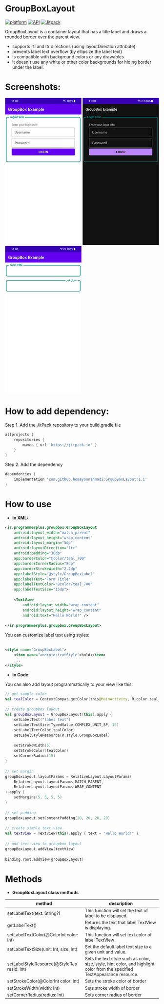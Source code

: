 # GroupBoxLayout

[![platform](https://img.shields.io/badge/platform-Android-green.svg)](https://www.android.com)
[![API](https://img.shields.io/badge/API-17%2B-brightgreen.svg?style=flat)](https://android-arsenal.com/api?level=17)
[![Jitpack](https://jitpack.io/v/homayoonahmadi/GroupBoxLayout.svg)](https://jitpack.io/#homayoonahmadi/GroupBoxLayout)

GroupBoxLayout is a container layout that has a title label and draws a rounded border over the parent view. 
+ supports rtl and ltr directions (using layoutDirection attribute)
+ prevents label text overflow (by ellipsize the label text)
+ is compatible with background colors or any drawables
+ it doesn't use any white or other color backgrounds for hiding border under the label. 

# Screenshots:

![Preview 1](https://github.com/homayoonahmadi/GroupBoxLayout/blob/master/images/01.jpg)
![Preview 2](https://github.com/homayoonahmadi/GroupBoxLayout/blob/master/images/02.jpg)
![Preview 3](https://github.com/homayoonahmadi/GroupBoxLayout/blob/master/images/03.jpg)

# How to add dependency:

Step 1. Add the JitPack repository to your build.gradle file

```groovy
allprojects {
    repositories {
        maven { url 'https://jitpack.io' }
    }
}
```

Step 2. Add the dependency

```groovy
dependencies {
    implementation 'com.github.homayoonahmadi:GroupBoxLayout:1.1'
}
```

# How to use

+ **In XML:**

```xml
<ir.programmerplus.groupbox.GroupBoxLayout
    android:layout_width="match_parent"
    android:layout_height="wrap_content"
    android:layout_margin="5dp"
    android:layoutDirection="ltr"
    android:padding="30dp"
    app:borderColor="@color/teal_700"
    app:borderCornerRadius="8dp"
    app:borderStrokeWidth="2.2dp"
    app:labelStyle="@style/GroupBoxLabel"
    app:labelText="Form Title"
    app:labelTextColor="@color/teal_700"
    app:labelTextSize="15dp">

    <TextView
        android:layout_width="wrap_content"
        android:layout_height="wrap_content"
        android:text="Hello World!" />

</ir.programmerplus.groupbox.GroupBoxLayout>
```

You can customize label text using styles:

```xml

<style name="GroupBoxLabel">
    <item name="android:textStyle">bold</item>
    ...
</style>
```


+ **In Code:**

You can also add layout programmatically to your view like this:

```kotlin
// get sample color
val tealColor = ContextCompat.getColor(this@MainActivity, R.color.teal_700)

// create groupbox layout
val groupBoxLayout = GroupBoxLayout(this).apply {
    setLabelText("label text")
    setLabelTextSize(TypedValue.COMPLEX_UNIT_SP, 15)
    setLabelTextColor(tealColor)
    setLabelStyleResource(R.style.GroupBoxLabel)

    setStrokeWidth(5)
    setStrokeColor(tealColor)
    setCornerRadius(15)
}

// set margin
groupBoxLayout.layoutParams = RelativeLayout.LayoutParams(
    RelativeLayout.LayoutParams.MATCH_PARENT,
    RelativeLayout.LayoutParams.WRAP_CONTENT
).apply {
    setMargins(5, 5, 5, 5)
}

// set padding
groupBoxLayout.setContentPadding(20, 20, 20, 20)

// create simple text view
val textView = TextView(this).apply { text = "Hello World!" }

// add text view to groupbox layout
groupBoxLayout.addView(textView)

binding.root.addView(groupBoxLayout)
``` 

# Methods

+ **GroupBoxLayout class methods**

| method                                      | description                                                                                                                 |
|---------------------------------------------|-----------------------------------------------------------------------------------------------------------------------------|
| setLabelText(text: String?)                 | This function will set the text of label to be displayed.                                                                   |
| getLabelText()                              | Returns the text that label TextView is displaying.                                                                         |
| setLabelTextColor(@ColorInt color: Int)     | This function will set text color of label TextView                                                                         |
| setLabelTextSize(unit: Int, size: Int)      | Set the default label text size to a given unit and value.                                                                  |
| setLabelStyleResource(@StyleRes resId: Int) | Sets the text style such as color, size, style, hint color, and highlight color from the specified TextAppearance resource. |
| setStrokeColor(@ColorInt color: Int)        | Sets the stroke color of border                                                                                             |
| setStrokeWidth(width: Int)                  | Sets stroke width of border                                                                                                 |
| setCornerRadius(radius: Int)                | Sets corner radius of border                                                                                                |
